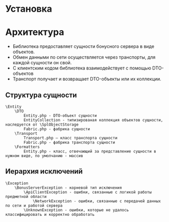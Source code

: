 # Установка
# Архитектура
* Библиотека предоставляет сущности бонусного сервера в виде объектов.
* Обмен данными по сети осуществляется через транспорты, для каждой сущности он свой.
* С клиентским кодом библиотека взаимодействует с помощью DTO-объектов
* Транспорт получает и возвращает DTO-объекты или их коллекции.


## Структура сущности
```
\Entity
    \DTO
        Entity.php - DTO-объект сущности
        EntityCollection - типизированая коллекция объектов сущности, наследуется от \SplObjectStorage
        Fabric.php - фабрика сущности 
    \Transport
        Transport.php — класс транспорта сущности
        Fabric.php - фабрика транспорта сущности
    \Formatters
        Entity.php - класс, отвечающий за представление сущности в нужном виде, по умолчанию - массив
```
## Иерархия исключений
```
\Exception
    \BonusServerException - корневой тип исключения
        \ApiClientException - ошибки, связанные с логикой работы предметной области
            \NetworkException - ошибки, связанные с передачей данных по сети и работой сервера
        \UnknownException - ошибки, которые не удалось классифицировать и корректно обработать  
```